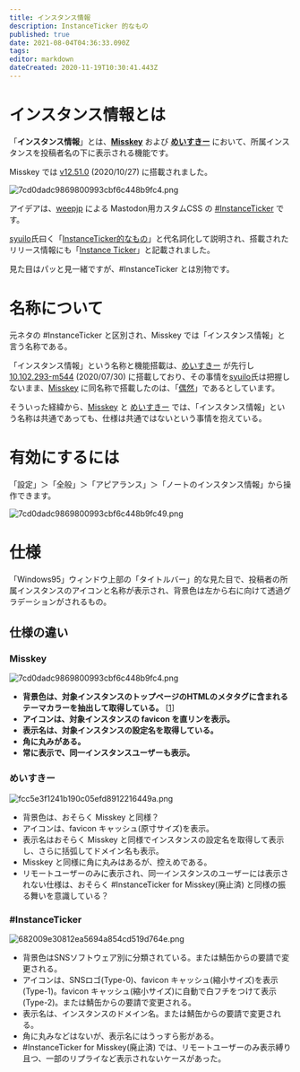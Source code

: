 ```yaml
---
title: インスタンス情報
description: InstanceTicker 的なもの
published: true
date: 2021-08-04T04:36:33.090Z
tags: 
editor: markdown
dateCreated: 2020-11-19T10:30:41.443Z
---
```


# インスタンス情報とは

「**インスタンス情報**」とは、**[Misskey](/ja/software/misskey)** および **[めいすきー](/ja/software/meisskey)** において、所属インスタンスを投稿者名の下に表示される機能です。

Misskey では [v12.51.0](https://github.com/syuilo/misskey/releases/tag/12.51.0) (2020/10/27) に搭載されました。 

![7cd0dadc9869800993cbf6c448b9fc4.png](/7cd0dadc9869800993cbf6c448b9fc4.png)

アイデアは、[weepjp](https://miyon.miyon.org/@weepjp) による Mastodon用カスタムCSS の [#InstanceTicker](https://ja.mstdn.wiki/InstanceTicker) です。

[syuilo](/ja/persons/syuilo)氏曰く「[InstanceTicker的なもの](https://misskey.io/notes/8e8gz9ethy)」と代名詞化して説明され、搭載されたリリース情報にも「[Instance Ticker](https://github.com/syuilo/misskey/releases/tag/12.51.0)」と記載されました。

見た目はパッと見一緒ですが、#InstanceTicker とは別物です。

# 名称について

元ネタの #InstanceTicker と区別され、Misskey では「インスタンス情報」と言う名称である。

「インスタンス情報」という名称と機能搭載は、[めいすきー](/ja/software/meisskey) が先行し [10.102.293-m544](https://github.com/mei23/misskey/releases/tag/10.102.293-m544) (2020/07/30) に搭載しており、その事情を[syuilo](/ja/persons/syuilo)氏は把握しないまま、[Misskey](/ja/software/misskey) に同名称で搭載したのは、「[偶然](https://misskey.io/notes/8e8hbfqim7)」であるとしています。

そういった経緯から、[Misskey](/ja/software/misskey) と [めいすきー](/ja/software/meisskey) では、「インスタンス情報」という名称は共通であっても、仕様は共通ではないという事情を抱えている。

# 有効にするには

「設定」＞「全般」＞「アピアランス」＞「ノートのインスタンス情報」から操作できます。

![7cd0dadc9869800993cbf6c448b9fc49.png](/7cd0dadc9869800993cbf6c448b9fc49.png)

# 仕様

「Windows95」ウィンドウ上部の「タイトルバー」的な見た目で、投稿者の所属インスタンスのアイコンと名称が表示され、背景色は左から右に向けて透過グラデーションがされるもの。

## 仕様の違い

### Misskey
![7cd0dadc9869800993cbf6c448b9fc4.png](/7cd0dadc9869800993cbf6c448b9fc4.png)

- **背景色は、対象インスタンスのトップページのHTMLのメタタグに含まれるテーマカラーを抽出して取得している。** [[1](https://misskey.io/notes/8e6sstujc6)]
- **アイコンは、対象インスタンスの favicon を直リンを表示。**
- **表示名は、対象インスタンスの設定名を取得している。**
- **角に丸みがある。**
- **常に表示で、同一インスタンスユーザーも表示。**

### めいすきー
![fcc5e3f1241b190c05efd8912216449a.png](/fcc5e3f1241b190c05efd8912216449a.png)

- 背景色は、おそらく Misskey と同様？
- アイコンは、favicon キャッシュ(原寸サイズ)を表示。
- 表示名はおそらく Misskey と同様でインスタンスの設定名を取得して表示し、さらに括弧してドメイン名も表示。
- Misskey と同様に角に丸みはあるが、控えめである。
- リモートユーザーのみに表示され、同一インスタンスのユーザーには表示されない仕様は、おそらく #InstanceTicker for Misskey(廃止済) と同様の振る舞いを意識している？

### #InstanceTicker
![682009e30812ea5694a854cd519d764e.png](/682009e30812ea5694a854cd519d764e.png)

- 背景色はSNSソフトウェア別に分類されている。または鯖缶からの要請で変更される。
- アイコンは、SNSロゴ(Type-0)、favicon キャッシュ(縮小サイズ)を表示(Type-1)。favicon キャッシュ(縮小サイズ)に自動で白フチをつけて表示(Type-2)。または鯖缶からの要請で変更される。
- 表示名は、インスタンスのドメイン名。または鯖缶からの要請で変更される。
- 角に丸みなどはないが、表示名にはうっすら影がある。
- #InstanceTicker for Misskey(廃止済) では、リモートユーザーのみ表示縛り且つ、一部のリプライなど表示されないケースがあった。
